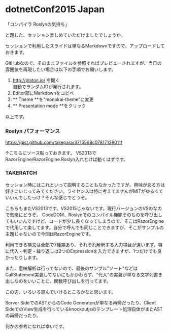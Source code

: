 # dotnetConf2015 Japan

「コンパイラ Roslynの気持ち」

と題した、セッション楽しめていただけましたでしょうか。

セッションで利用したスライドは単なるMarkdownですので、アップロードしておきます。

GitHubなので、そのままファイルを参照すればプレビューされますが、当日の雰囲気を再現したい場合は以下の手順でお願いします。

1. http://platon.io/ を開く  
 自動でランダムIDが発行されます。
2. Editor部にMarkdownをコピペ
3. ** Theme **を"monokai-theme"に変更
4. ** Presentation mode **をクリック  

以上です。
### Roslyn パフォーマンス

https://gist.github.com/takepara/3715568c07817128011f

↑こちらにソース貼っておきます。
VS2013でRazorEngine/RazorEngine.Roslyn入れとけば動くはずです。

### TAKERATCH

セッション時にはこれといって説明することもなかったですが、興味がある方は好きにいじってみてください。ライセンスは特に考えてませんがMITがゆるくていいんでしたっけ？そんな感じでどうぞ。

こちらもまたVS2013です。VS2015じゃないです。現行バージョンのVSのなので気楽にどうぞ。
CodeDOM、Roslynでのコンパイル機能そのものを呼び出してもいいんですけど、コードが少し長くなってしまうので、そこはRazorEngineで代用して楽してます。自分で呼んでも同じことできますが、そこがサンプルの主題じゃないので今回はRazorEngineです。

利用できる構文は全部で7種類あり、それぞれ解釈する入力項目が違います。特に代入・判定・繰り返しは2つのExpressionを入力できますが、1つだけでも良かったりします。

また、意味解析は行ってないので、最後のサンプル"ソート"などはCallStatement実装してないにもかかわらず、"代入"の実装が単なる文字列書き出しなのをいいことに、関数呼び出しを行ってます。

この辺、いろいろ遊んでいけるところかなと思います。

Server SideでのASTからのCode Generatonが単なる再帰だったり、Client SideでのView生成を行っているknockoutjsのテンプレート処理自体がまたASTの再帰だったり。

何かの参考になれば幸いです。
